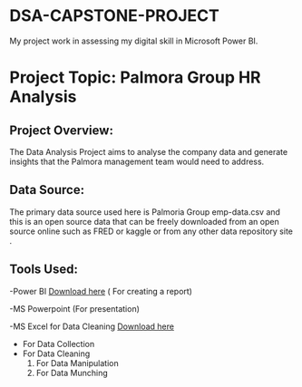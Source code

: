 # DSA-CAPSTONE-PROJECT
My project work in assessing my digital skill in Microsoft Power BI.

# Project Topic: Palmora Group HR Analysis

## Project Overview:
The Data Analysis Project aims to analyse the company data and generate insights that the Palmora management team would need to address.

## Data Source:
The primary data source used here is Palmoria Group emp-data.csv and this is an open source data that can be freely downloaded from an open source online such as FRED or kaggle or from any other data repository site .

## Tools Used:
-Power BI [Download here](https://www.microsoft.com/en-us/download/details.aspx?id=58494) ( For creating a report)

-MS Powerpoint (For presentation)

-MS Excel for Data Cleaning [Download here](https://www.microsoft.com)
- For Data Collection
- For Data Cleaning
  1. For Data Manipulation
  2. For Data Munching
    

